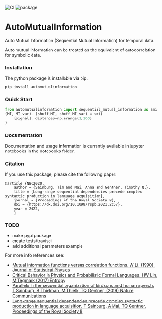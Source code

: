 ![CI](https://github.com/timsainb/automutualinformation/actions/workflows/python-package.yml/badge.svg)
![package](https://github.com/timsainb/automutualinformation/actions/workflows/python-publish.yml/badge.svg)


AutoMutualInformation
==============================

Auto Mutual Information (Sequential Mutual Information) for temporal data. 

Auto mutual information can be treated as the equivalent of autocorrelation for symbolic data.

### Installation

The python package is installable via pip. 

`pip install automutualinformation`

### Quick Start

```python
from automutualinformation import sequential_mutual_information as smi
(MI, MI_var), (shuff_MI, shuff_MI_var) = smi(
    [signal], distances=np.arange(1,100)
)
```

### Documentation

Documentation and usage information is currently available in jupyter notebooks in the notebooks folder. 

### Citation

If you use this package, please cite the following paper:

```
@article {NBC2020,
    author = {Sainburg, Tim and Mai, Anna and Gentner, Timothy Q.},
    title = {Long-range sequential dependencies precede complex syntactic production in language acquisition},
    journal = {Proceedings of the Royal Society B},
    doi = {https://dx.doi.org/10.1098/rspb.2021.2657},
    year = 2022,
    }
```

### TODO

- make pypi package
- create tests/travisci
- add additional parameters example


For more info references see:

- [Mutual information functions versus correlation functions. W Li. (1990). Journal of Statistical Physics](https://doi.org/10.1007/BF01025996)
- [Critical Behavior in Physics and Probabilistic Formal Languages. HW Lin, M Tegmark (2017) Entropy](https://doi.org/10.3390/e19070299)
- [Parallels in the sequential organization of birdsong and human speech. T Sainburg, B Thielman, M Thielk, TQ Gentner, (2019) Nature Communications](https://doi.org/10.1038/s41467-019-11605-y)
- [Long-range sequential dependencies precede complex syntactic production in language acquisition. T Sainburg, A Mai, TQ Gentner. Proceedings of the Royal Society B](https://dx.doi.org/10.1098/rspb.2021.2657)
